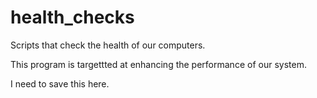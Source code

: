 # health_checks

Scripts that check the health of our computers.

This program is targettted at enhancing the performance of our system.

I need to save this here.
